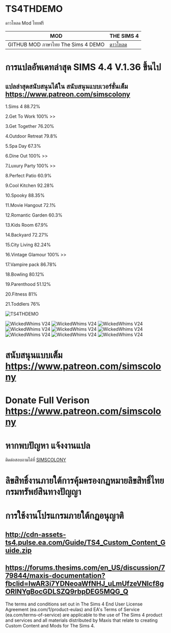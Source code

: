 # TS4THDEMO
ดาวโหลด Mod ไทยฟรี

| MOD   | THE SIMS 4 |
| ------------- | ------------- |
|GITHUB MOD ภาษาไทย The Sims 4 DEMO  | [ ดาวโหลด ](https://github.com/simcolony/TS4THDEMO/releases/download/TH434/SIMSCOLONY_V434.package) |

# การแปลอัพเดทล่าสุด SIMS 4.4 V.1.36 ขึ้นไป
## แปลล่าสุดสนับสนุนได้ใน สนับสนุนแบบเวอร์ชั่นเต็ม https://www.patreon.com/simscolony

1.Sims 4 88.72% 

2.Get To Work 100% >>

3.Get Together 76.20%

4.Outdoor Retreat 79.8%

5.Spa Day 67.3%

6.Dine Out 100% >>

7.Luxury Party 100% >>

8.Perfect Patio 60.9%

9.Cool Kitchen 92.28%

10.Spooky 88.35%

11.Movie Hangout 72.1%

12.Romantic Garden 60.3%

13.Kids Room 67.9%

14.Backyard 72.27% 

15.City Living 82.24% 

16.Vintage Glamour 100% >>

17.Vampire pack 86.78%

18.Bowling 80.12%

19.Parenthood  51.12%

20.Fitness 81%

21.Toddlers 76%


![TS4THDEMO](https://i.imgur.com/Cb0ETW7.jpg)

![WickedWhims V24](https://i.imgur.com/WX3uPMf.jpg)
![WickedWhims V24](https://i.imgur.com/34GSL2S.jpg)
![WickedWhims V24](https://i.imgur.com/rppsRWD.jpg)
![WickedWhims V24](https://i.imgur.com/EumppKh.jpg)
![WickedWhims V24](https://i.imgur.com/AtVlOpM.jpg)
![WickedWhims V24](https://i.imgur.com/VlXvCl9.jpg)
![WickedWhims V24](https://i.imgur.com/1FqiZmm.jpg)
![WickedWhims V24](https://i.imgur.com/vfTgFyH.jpg)
![WickedWhims V24](https://i.imgur.com/7dFetNb.jpg)


# สนับสนุนแบบเต็ม https://www.patreon.com/simscolony
# Donate Full Verison https://www.patreon.com/simscolony

# หากพบปัญหา แจ้งงานแปล
ติดต่อสอบถามได้ที่ [SIMSCOLONY](https://www.facebook.com/SimsColony/)

# ลิขสิทธิ์งานภายใต้การคุ้มครองกฏหมายลิขสิทธิ์ไทย กรมทรัพย์สินทางปัญญา

# การใช้งานโปรแกรมภายใต้กฏอนุญาติ 
## http://cdn-assets-ts4.pulse.ea.com/Guide/TS4_Custom_Content_Guide.zip
## https://forums.thesims.com/en_US/discussion/779844/maxis-documentation?fbclid=IwAR3i7YDNeoaWfNHJ_uLmUfzeVNIcf8gORINYgBocGDLSZQ9rbpDEG5MQG_Q

The terms and conditions set out in The Sims 4 End User License Agreement (ea.com/1/product-eulas) and EA's Terms of Service (ea.com/terms-of-service) are applicable to the use of The Sims 4 product and services and all materials distributed by Maxis that relate to creating Custom Content and Mods for The Sims 4.




